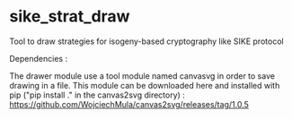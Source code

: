 # sike_strat_draw
Tool to draw strategies for isogeny-based cryptography like SIKE protocol

Dependencies :

The drawer module use a tool module named canvasvg in order to save drawing in a file.
This module can be downloaded here and installed with pip ("pip install ." in the canvas2svg directory) :
https://github.com/WojciechMula/canvas2svg/releases/tag/1.0.5
